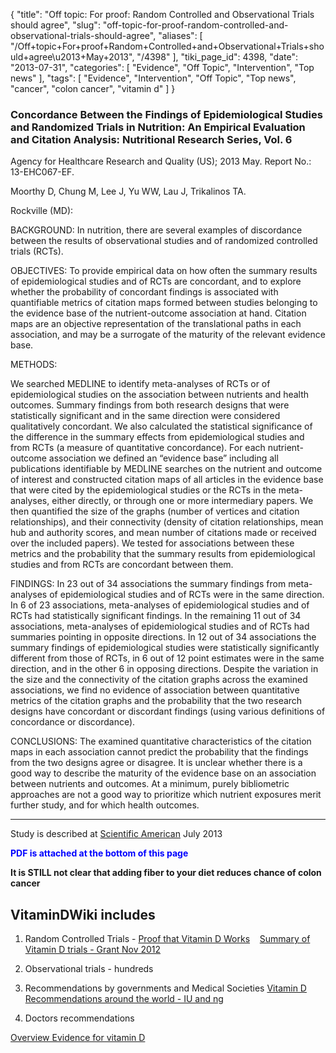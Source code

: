 {
    "title": "Off topic: For proof: Random Controlled and Observational Trials should agree",
    "slug": "off-topic-for-proof-random-controlled-and-observational-trials-should-agree",
    "aliases": [
        "/Off+topic+For+proof+Random+Controlled+and+Observational+Trials+should+agree\u2013+May+2013",
        "/4398"
    ],
    "tiki_page_id": 4398,
    "date": "2013-07-31",
    "categories": [
        "Evidence",
        "Off Topic",
        "Intervention",
        "Top news"
    ],
    "tags": [
        "Evidence",
        "Intervention",
        "Off Topic",
        "Top news",
        "cancer",
        "colon cancer",
        "vitamin d"
    ]
}


### Concordance Between the Findings of Epidemiological Studies and Randomized Trials in Nutrition: An Empirical Evaluation and Citation Analysis: Nutritional Research Series, Vol. 6

Agency for Healthcare Research and Quality (US); 2013 May. Report No.: 13-EHC067-EF.

Moorthy D, Chung M, Lee J, Yu WW, Lau J, Trikalinos TA.

Rockville (MD): 

BACKGROUND: In nutrition, there are several examples of discordance between the results of observational studies and of randomized controlled trials (RCTs).

OBJECTIVES: To provide empirical data on how often the summary results of epidemiological studies and of RCTs are concordant, and to explore whether the probability of concordant findings is associated with quantifiable metrics of citation maps formed between studies belonging to the evidence base of the nutrient-outcome association at hand. Citation maps are an objective representation of the translational paths in each association, and may be a surrogate of the maturity of the relevant evidence base.

METHODS:

We searched MEDLINE to identify meta-analyses of RCTs or of epidemiological studies on the association between nutrients and health outcomes. Summary findings from both research designs that were statistically significant and in the same direction were considered qualitatively concordant. We also calculated the statistical significance of the difference in the summary effects from epidemiological studies and from RCTs (a measure of quantitative concordance). For each nutrient-outcome association we defined an “evidence base” including all publications identifiable by MEDLINE searches on the nutrient and outcome of interest and constructed citation maps of all articles in the evidence base that were cited by the epidemiological studies or the RCTs in the meta-analyses, either directly, or through one or more intermediary papers. We then quantified the size of the graphs (number of vertices and citation relationships), and their connectivity (density of citation relationships, mean hub and authority scores, and mean number of citations made or received over the included papers). We tested for associations between these metrics and the probability that the summary results from epidemiological studies and from RCTs are concordant between them.

FINDINGS: In 23 out of 34 associations the summary findings from meta-analyses of epidemiological studies and of RCTs were in the same direction. In 6 of 23 associations, meta-analyses of epidemiological studies and of RCTs had statistically significant findings. In the remaining 11 out of 34 associations, meta-analyses of epidemiological studies and of RCTs had summaries pointing in opposite directions. In 12 out of 34 associations the summary findings of epidemiological studies were statistically significantly different from those of RCTs, in 6 out of 12 point estimates were in the same direction, and in the other 6 in opposing directions. Despite the variation in the size and the connectivity of the citation graphs across the examined associations, we find no evidence of association between quantitative metrics of the citation graphs and the probability that the two research designs have concordant or discordant findings (using various definitions of concordance or discordance).

CONCLUSIONS: The examined quantitative characteristics of the citation maps in each association cannot predict the probability that the findings from the two designs agree or disagree. It is unclear whether there is a good way to describe the maturity of the evidence base on an association between nutrients and outcomes. At a minimum, purely bibliometric approaches are not a good way to prioritize which nutrient exposures merit further study, and for which health outcomes.

---

Study is described at [Scientific American](http://blogs.scientificamerican.com/absolutely-maybe/2013/07/31/nutrient-x-prevents-disease-sorting-the-wheat-from-the-bran/) July 2013

 **<span style="color:#00F;">PDF is attached at the bottom of this page</span>** 

 **It is STILL not clear that adding fiber to your diet reduces chance of colon cancer** 

## VitaminDWiki includes

1. Random Controlled Trials - [Proof that Vitamin D Works](/posts/proof-that-vitamin-d-works) &nbsp; &nbsp;[Summary of Vitamin D trials - Grant Nov 2012](/posts/summary-of-vitamin-d-trials-grant)

1. Observational trials - hundreds

1. Recommendations by governments and Medical Societies [Vitamin D Recommendations around the world - IU and ng](/posts/vitamin-d-recommendations-around-the-world-iu-and-ng)

1. Doctors recommendations

[Overview Evidence for vitamin D](/posts/overview-evidence-for-vitamin-d)